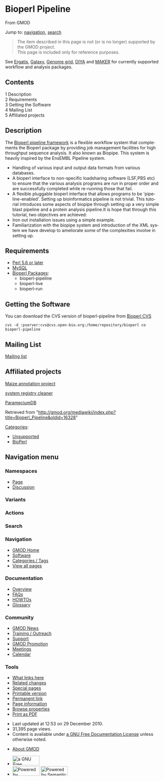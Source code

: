 <div id="mw-page-base" class="noprint">

</div>

<div id="mw-head-base" class="noprint">

</div>

<div id="content" class="mw-body" role="main">

<span id="top"></span>

<div id="mw-js-message" style="display:none;">

</div>



# <span dir="auto">Bioperl Pipeline</span>

<div id="bodyContent">

<div id="siteSub">

From GMOD

</div>

<div id="contentSub">

</div>

<div id="jump-to-nav" class="mw-jump">

Jump to: [navigation](#mw-navigation), [search](#p-search)

</div>

<div id="mw-content-text" class="mw-content-ltr" lang="en" dir="ltr">

> The item described in this page is not (or is no longer) supported by
> the GMOD project.  
> This page is included only for reference purposes.

See <a href="Ergatis" class="mw-redirect" title="Ergatis">Ergatis</a>,
[Galaxy](Galaxy.1 "Galaxy"), [Genome grid](Genome_grid "Genome grid"),
[DIYA](DIYA "DIYA") and [MAKER](MAKER.1 "MAKER") for currently supported
workflow and analysis packages.

<div id="toc" class="toc">

<div id="toctitle">

## Contents

</div>

- [<span class="tocnumber">1</span>
  <span class="toctext">Description</span>](#Description)
- [<span class="tocnumber">2</span>
  <span class="toctext">Requirements</span>](#Requirements)
- [<span class="tocnumber">3</span> <span class="toctext">Getting the
  Software</span>](#Getting_the_Software)
- [<span class="tocnumber">4</span> <span class="toctext">Mailing
  List</span>](#Mailing_List)
- [<span class="tocnumber">5</span> <span class="toctext">Affiliated
  projects</span>](#Affiliated_projects)

</div>

## <span id="Description" class="mw-headline">Description</span>

The <a href="http://www.genome.org/cgi/content/full/13/8/1904"
class="external text" rel="nofollow">Bioperl pipeline framework</a> is a
flexible workflow system that complements the Bioperl package by
providing job management facilities for high throughput sequence
analysis. It also known as Biopipe. This system is heavily inspired by
the EnsEMBL Pipeline system.

- Handling of various input and output data formats from various
  databases.
- A bioperl interface to non-specific loadsharing software (LSF,PBS etc)
  to ensure that the various analysis programs are run in proper order
  and are successfully completed while re-running those that fail.
- A flexible pluggable bioperl interface that allows programs to be
  'pipeline-enabled'. Setting up bioinformatics pipeline is not trivial.
  This tutorial introduces some aspects of biopipe through setting up a
  very simple blast pipeline and a protein analysis pipeline.It is hope
  that through this tutorial, two objectives are achieved:
- Iron out installation issues using a simple example.
- Familiarization with the biopipe system and introduction of the XML
  system we have develop to ameliorate some of the complexities involve
  in setting up.

## <span id="Requirements" class="mw-headline">Requirements</span>

- <a href="http://www.perl.com/" class="external text" rel="nofollow">Perl
  5.6 or later</a>
- <a href="http://www.mysql.com/" class="external text"
  rel="nofollow">MySQL</a>
- <a href="http://bioperl.org/wiki/Main_Page" class="external text"
  rel="nofollow">Bioperl Packages</a>:
  - bioperl-pipeline
  - bioperl-live
  - bioperl-run

## <span id="Getting_the_Software" class="mw-headline">Getting the Software</span>

You can download the CVS version of bioperl-pipeline from
<a href="http://code.open-bio.org/cgi/viewcvs.cgi/"
class="external text" rel="nofollow">Bioperl CVS</a>

    cvs -d :pserver:cvs@cvs.open-bio.org:/home/repository/bioperl co bioperl-pipeline

  

## <span id="Mailing_List" class="mw-headline">Mailing List</span>

<a href="http://bioperl.org/mailman/listinfo/bioperl-pipeline"
class="external text" rel="nofollow">Mailing list</a>

  

## <span id="Affiliated_projects" class="mw-headline">Affiliated projects</span>

<a href="http://www.maizegdb.org/" class="external text"
rel="nofollow">Maize annotation project</a>

<a href="http://www.top-registry-cleaner.org/" class="external text"
rel="nofollow">system registry cleaner</a>

[ParameciumDB](ParameciumDB "ParameciumDB")

</div>

<div class="printfooter">

Retrieved from
"<http://gmod.org/mediawiki/index.php?title=Bioperl_Pipeline&oldid=16328>"

</div>

<div id="catlinks" class="catlinks">

<div id="mw-normal-catlinks" class="mw-normal-catlinks">

[Categories](Special:Categories "Special:Categories"):

- [Unsupported](Category:Unsupported "Category:Unsupported")
- [BioPerl](Category:BioPerl "Category:BioPerl")

</div>

</div>

<div class="visualClear">

</div>

</div>

</div>

<div id="mw-navigation">

## Navigation menu

<div id="mw-head">



<div id="left-navigation">

<div id="p-namespaces" class="vectorTabs" role="navigation"
aria-labelledby="p-namespaces-label">

### Namespaces

- <span id="ca-nstab-main"><a href="Bioperl_Pipeline" accesskey="c"
  title="View the content page [c]">Page</a></span>
- <span id="ca-talk"><a
  href="http://gmod.org/mediawiki/index.php?title=Talk:Bioperl_Pipeline&amp;action=edit&amp;redlink=1"
  accesskey="t"
  title="Discussion about the content page [t]">Discussion</a></span>

</div>

<div id="p-variants" class="vectorMenu emptyPortlet" role="navigation"
aria-labelledby="p-variants-label">

### 

### Variants[](#)

<div class="menu">

</div>

</div>

</div>

<div id="right-navigation">



<div id="p-cactions" class="vectorMenu emptyPortlet" role="navigation"
aria-labelledby="p-cactions-label">

### Actions[](#)

<div class="menu">

</div>

</div>

<div id="p-search" role="search">

### Search

<div id="simpleSearch">

</div>

</div>

</div>

</div>

<div id="mw-panel">

<div id="p-logo" role="banner">

<a href="Main_Page"
style="background-image: url(../images/GMOD-cogs.png);"
title="Visit the main page"></a>

</div>

<div id="p-Navigation" class="portal" role="navigation"
aria-labelledby="p-Navigation-label">

### Navigation

<div class="body">

- <span id="n-GMOD-Home">[GMOD Home](Main_Page)</span>
- <span id="n-Software">[Software](GMOD_Components)</span>
- <span id="n-Categories-.2F-Tags">[Categories /
  Tags](Categories)</span>
- <span id="n-View-all-pages">[View all pages](Special:AllPages)</span>

</div>

</div>

<div id="p-Documentation" class="portal" role="navigation"
aria-labelledby="p-Documentation-label">

### Documentation

<div class="body">

- <span id="n-Overview">[Overview](Overview)</span>
- <span id="n-FAQs">[FAQs](Category:FAQ)</span>
- <span id="n-HOWTOs">[HOWTOs](Category:HOWTO)</span>
- <span id="n-Glossary">[Glossary](Glossary)</span>

</div>

</div>

<div id="p-Community" class="portal" role="navigation"
aria-labelledby="p-Community-label">

### Community

<div class="body">

- <span id="n-GMOD-News">[GMOD News](GMOD_News)</span>
- <span id="n-Training-.2F-Outreach">[Training /
  Outreach](Training_and_Outreach)</span>
- <span id="n-Support">[Support](Support)</span>
- <span id="n-GMOD-Promotion">[GMOD Promotion](GMOD_Promotion)</span>
- <span id="n-Meetings">[Meetings](Meetings)</span>
- <span id="n-Calendar">[Calendar](Calendar)</span>

</div>

</div>

<div id="p-tb" class="portal" role="navigation"
aria-labelledby="p-tb-label">

### Tools

<div class="body">

- <span id="t-whatlinkshere"><a href="Special:WhatLinksHere/Bioperl_Pipeline" accesskey="j"
  title="A list of all wiki pages that link here [j]">What links here</a></span>
- <span id="t-recentchangeslinked"><a href="Special:RecentChangesLinked/Bioperl_Pipeline" accesskey="k"
  title="Recent changes in pages linked from this page [k]">Related
  changes</a></span>
- <span id="t-specialpages"><a href="Special:SpecialPages" accesskey="q"
  title="A list of all special pages [q]">Special pages</a></span>
- <span id="t-print"><a
  href="http://gmod.org/mediawiki/index.php?title=Bioperl_Pipeline&amp;printable=yes"
  rel="alternate" accesskey="p"
  title="Printable version of this page [p]">Printable version</a></span>
- <span id="t-permalink">[Permanent
  link](http://gmod.org/mediawiki/index.php?title=Bioperl_Pipeline&oldid=16328 "Permanent link to this revision of the page")</span>
- <span id="t-info">[Page
  information](http://gmod.org/mediawiki/index.php?title=Bioperl_Pipeline&action=info)</span>
- <span id="t-smwbrowselink"><a href="Special:Browse/Bioperl_Pipeline" rel="smw-browse">Browse
  properties</a></span>
- <span id="t-pdf">[Print as
  PDF](http://gmod.org/mediawiki/index.php?title=Special:PdfPrint&page=Bioperl_Pipeline)</span>

</div>

</div>

</div>

</div>

<div id="footer" role="contentinfo">

- <span id="footer-info-lastmod">Last updated at 12:53 on 29 December
  2010.</span>
- <span id="footer-info-viewcount">31,395 page views.</span>
- <span id="footer-info-copyright">Content is available under
  <a href="http://www.gnu.org/licenses/fdl-1.3.html" class="external"
  rel="nofollow">a GNU Free Documentation License</a> unless otherwise
  noted.</span>

<!-- -->

- <span id="footer-places-about">[About
  GMOD](GMOD:About "GMOD:About")</span>

<!-- -->

- <span id="footer-copyrightico">[<img src="http://www.gnu.org/graphics/gfdl-logo-small.png" width="88"
  height="31" alt="a GNU Free Documentation License" />](http://www.gnu.org/licenses/fdl-1.3.html)</span>
- <span id="footer-poweredbyico">[<img
  src="../mediawiki/skins/common/images/poweredby_mediawiki_88x31.png"
  width="88" height="31" alt="Powered by MediaWiki" />](http://www.mediawiki.org/)
  [<img
  src="../mediawiki/extensions/SemanticMediaWiki/resources/images/smw_button.png"
  width="88" height="31" alt="Powered by Semantic MediaWiki" />](https://www.semantic-mediawiki.org/wiki/Semantic_MediaWiki)</span>

<div style="clear:both">

</div>

</div>
